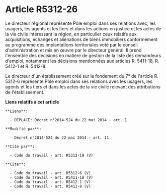 # Article R5312-26

Le directeur régional représente Pôle emploi dans ses relations avec, les usagers, les agents et les tiers et dans les
actions en justice et les actes de la vie civile intéressant la région, en particulier ceux relatifs aux acquisitions,
échanges et aliénations de biens immobiliers conformément au programme des implantations territoriales voté par le conseil
d'administration et mis en œuvre par le directeur général. Il prend l'ensemble des décisions en matière de gestion de la
liste des demandeurs d'emploi, notamment les décisions mentionnées aux articles R. 5411-18, R. 5412-1 et R. 5412-8. 

Le directeur d'un établissement créé sur le fondement du 7° de l'article R. 5312-6 représente Pôle emploi dans ses relations
avec les usagers, les agents et les tiers et dans les actes de la vie civile relevant des attributions de l'établissement.

**Liens relatifs à cet article**

	**Liens**:

	  - DEPLACE: Décret n°2014-524 du 22 mai 2014 - art. 1

	**Modifié par**:

	  - Décret n°2014-524 du 22 mai 2014 - art. 11

	**Cité par**:

	  - Code du travail - art. R5312-19 (V)

	**Cite**:

	  - Code du travail - art. R5312-6 (V)
	  - Code du travail - art. R5411-18 (V)
	  - Code du travail - art. R5412-1 (V)
	  - Code du travail - art. R5412-8 (V)
